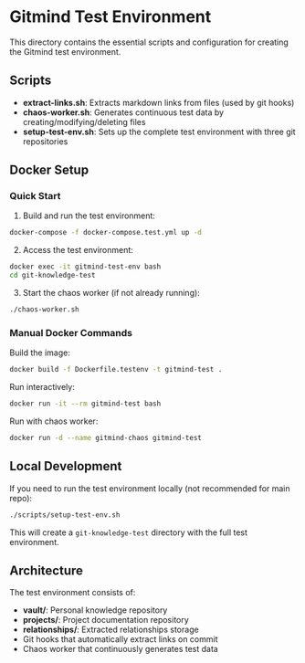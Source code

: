# Gitmind Test Environment

This directory contains the essential scripts and configuration for creating the Gitmind test environment.

## Scripts

- **extract-links.sh**: Extracts markdown links from files (used by git hooks)
- **chaos-worker.sh**: Generates continuous test data by creating/modifying/deleting files
- **setup-test-env.sh**: Sets up the complete test environment with three git repositories

## Docker Setup

### Quick Start

1. Build and run the test environment:
```bash
docker-compose -f docker-compose.test.yml up -d
```

2. Access the test environment:
```bash
docker exec -it gitmind-test-env bash
cd git-knowledge-test
```

3. Start the chaos worker (if not already running):
```bash
./chaos-worker.sh
```

### Manual Docker Commands

Build the image:
```bash
docker build -f Dockerfile.testenv -t gitmind-test .
```

Run interactively:
```bash
docker run -it --rm gitmind-test bash
```

Run with chaos worker:
```bash
docker run -d --name gitmind-chaos gitmind-test
```

## Local Development

If you need to run the test environment locally (not recommended for main repo):
```bash
./scripts/setup-test-env.sh
```

This will create a `git-knowledge-test` directory with the full test environment.

## Architecture

The test environment consists of:
- **vault/**: Personal knowledge repository
- **projects/**: Project documentation repository  
- **relationships/**: Extracted relationships storage
- Git hooks that automatically extract links on commit
- Chaos worker that continuously generates test data